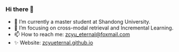 <!--
**ZCyueternal/ZCyueternal** is a ✨ _special_ ✨ repository because its `README.md` (this file) appears on your GitHub profile.

Here are some ideas to get you started:

- 🔭 I’m currently working on ...
- 🌱 I’m currently learning ...
- 👯 I’m looking to collaborate on ...
- 🤔 I’m looking for help with ...
- 💬 Ask me about ...
- 📫 How to reach me: ...
- 😄 Pronouns: ...
- ⚡ Fun fact: ...
-->
<!-- <img align="right" src="https://github-readme-stats.vercel.app/api?username=ZCyueternal&show_icons=true&icon_color=CE1D2D&text_color=718096&bg_color=ffffff&hide_title=true" />  -->


### Hi there 👋

- 🔭 I’m currently a master student at Shandong University.
- 🌱 I’m focusing on cross-modal retrieval and Incremental Learning.
- 📫 How to reach me: zcyu_eternal@foxmail.com
- ✨ Website: [zcyueternal.github.io](https://zcyueternal.github.io/)


<!-- ![Top Langs](https://github-readme-stats.vercel.app/api/top-langs/?username=ZCyueternal&layout=compact) -->
